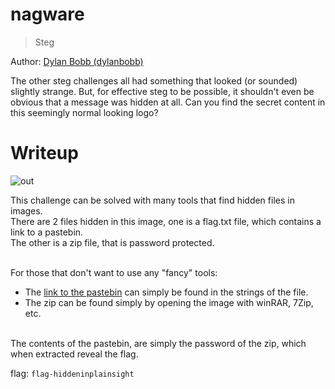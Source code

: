 # nagware

> Steg

Author: [Dylan Bobb (dylanbobb)](https://github.com/dylanbobb)

The other steg challenges all had something that looked (or sounded) slightly strange.
But, for effective steg to be possible, it shouldn't even be obvious that a message was hidden at all.
Can you find the secret content in this seemingly normal looking logo?

# Writeup
![out](https://user-images.githubusercontent.com/37233412/133376068-43f28121-9bd3-4853-86be-b53b291a852c.jpg)

This challenge can be solved with many tools that find hidden files in images. \
There are 2 files hidden in this image, one is a flag.txt file, which contains a link to a pastebin. \
The other is a zip file, that is password protected. \
<br>

For those that don't want to use any "fancy" tools:
- The [link to the pastebin](https://pastebin.com/TSiXFe1u) can simply be found in the strings of the file. 
- The zip can be found simply by opening the image with winRAR, 7Zip, etc.

<br>
The contents of the pastebin, are simply the password of the zip, which when extracted reveal the flag.

flag: `flag-hiddeninplainsight`
